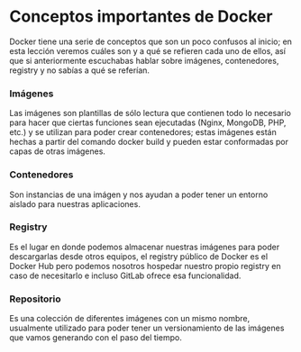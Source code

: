 # Conceptos importantes de Docker

Docker tiene una serie de conceptos que son un poco confusos al inicio; en esta lección veremos cuáles son y a qué se refieren cada uno de ellos, así que si anteriormente escuchabas hablar sobre imágenes, contenedores, registry y no sabías a qué se referían.

### Imágenes
Las imágenes son plantillas de sólo lectura que contienen todo lo necesario para hacer que ciertas funciones sean ejecutadas (Nginx, MongoDB, PHP, etc.) y se utilizan para poder crear contenedores; estas imágenes están hechas a partir del comando docker build y pueden estar conformadas por capas de otras imágenes.

### Contenedores
Son instancias de una imágen y nos ayudan a poder tener un entorno aislado para nuestras aplicaciones.

### Registry
Es el lugar en donde podemos almacenar nuestras imágenes para poder descargarlas desde otros equipos, el registry público de Docker es el Docker Hub pero podemos nosotros hospedar nuestro propio registry en caso de necesitarlo e incluso GitLab ofrece esa funcionalidad.

### Repositorio
Es una colección de diferentes imágenes con un mismo nombre, usualmente utilizado para poder tener un versionamiento de las imágenes que vamos generando con el paso del tiempo.